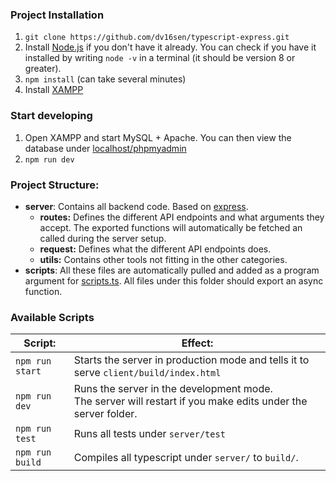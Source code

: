 ### Project Installation
1. `git clone https://github.com/dv16sen/typescript-express.git`
2. Install [Node.js](https://nodejs.org/en/) if you don't have it already. You can check if you have it installed by writing `node -v` in a terminal (it should be version 8 or greater).
3. `npm install` (can take several minutes)
4. Install [XAMPP](https://www.apachefriends.org/index.html)

### Start developing
1. Open XAMPP and start MySQL + Apache. You can then view the database under [localhost/phpmyadmin](http://localhost/phpmyadmin)
2. `npm run dev`

### Project Structure:
- **server**: Contains all backend code. Based on [express](https://expressjs.com/).
    - **routes:** Defines the different API endpoints and what arguments they accept. The exported functions will automatically be fetched an called during the server setup.
    - **request:** Defines what the different API endpoints does.
    - **utils:** Contains other tools not fitting in the other categories.
- **scripts**: All these files are automatically pulled and added as a program argument for [scripts.ts](./scripts.ts). All files under this folder should export an async function.

### Available Scripts
| Script:                   | Effect:                        |
| --------------------------| ------------------------------ |
| `npm run start`           | Starts the server in production mode and tells it to serve `client/build/index.html` |
| `npm run dev`             | Runs the server in the development mode.<br> The server will restart if you make edits under the server folder.<br> |
| `npm run test`            | Runs all tests under `server/test` |
| `npm run build`           | Compiles all typescript under `server/` to `build/`. |